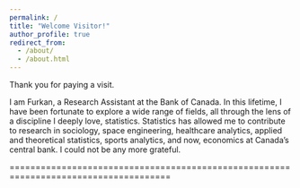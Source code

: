 ```yaml
---
permalink: /
title: "Welcome Visitor!"
author_profile: true
redirect_from: 
  - /about/
  - /about.html
---
```


Thank you for paying a visit. 

I am Furkan, a Research Assistant at the Bank of Canada. In this lifetime, I have been fortunate to explore a wide range of fields, all through the lens of a discipline I deeply love, statistics. Statistics has allowed me to contribute to research in sociology, space engineering, healthcare analytics, applied and theoretical statistics, sports analytics, and now, economics at Canada’s central bank. I could not be any more grateful. 

=====================================================================================


